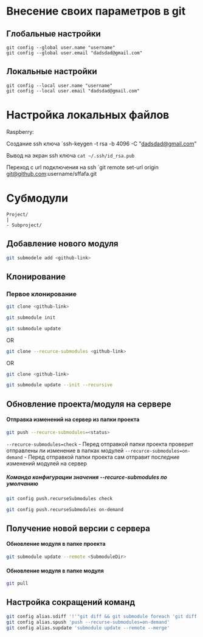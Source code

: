 # Внесение своих параметров в git
## Глобальные настройки
```
git config --global user.name "username"
git config --global user.email "dadsdad@gmail.com"
```

## Локальные настройки
```
git config --local user.name "username"
git config --local user.email "dadsdad@gmail.com"
```

# Настройка локальных файлов

Raspberry:

Создание ssh ключа
`ssh-keygen -t rsa -b 4096 -C "dadsdad@gmail.com"

Вывод на экран ssh ключа
`cat ~/.ssh/id_rsa.pub`

Переход с url подключения на ssh
`git remote set-url origin git@github.com:username/sffafa.git


# Субмодули
```
Project/
|
- Subproject/
```

## Добавление нового модуля
```zsh
git submodele add <github-link>
```


## Клонирование

### Первое клонирование
```zsh
git clone <github-link>

git submodule init

git submodule update
```

OR

```zsh
git clone --recurce-submodules <github-link> 
```

OR

```zsh
git clone <github-link>

git submodule update --init --recursive
```

## Обновление проекта/модуля на сервере
#### Отправка изменений на сервер из папки проекта
```zsh
git push --recurce-submodules=<status>
```
`--recurce-submodules=check` - Перед отправкой папки проекта проверит отправлены ли изменение в папках модулей
`--recurce-submodules=on-demand` - Перед отправкой папки проекта сам отправит последние изменений модулей на сервер

##### Команда конфигурации значения --recurce-submodules по умолчанию  
```zsh
git config push.recurseSubmodules check
```

```zsh
git config push.recurseSubmodules on-demand
```

## Получение новой версии с сервера
#### Обновление модуля  в папке проекта
```zsh
git submodule update --remote <SubmoduleDir>
```

#### Обновление модуля в папке модуля
```zsh
git pull
```
 
## Настройка сокращений команд
```zsh
git config alias.sdiff '!'"git diff && git submodule foreach 'git diff'"
git config alias.spush 'push --recurse-submodules=on-demand'
git config alias.supdate 'submodule update --remote --merge'
```
